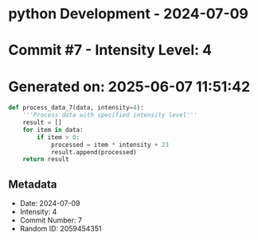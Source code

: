 ﻿# python Development - 2024-07-09
# Commit #7 - Intensity Level: 4
# Generated on: 2025-06-07 11:51:42
```python
def process_data_7(data, intensity=4):
    '''Process data with specified intensity level'''
    result = []
    for item in data:
        if item > 0:
            processed = item * intensity + 23
            result.append(processed)
    return result
```
## Metadata
- Date: 2024-07-09
- Intensity: 4
- Commit Number: 7
- Random ID: 2059454351
